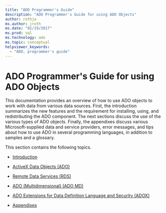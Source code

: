 ```yaml
---
title: "ADO Programmer's Guide"
description: "ADO Programmer's Guide for using ADO Objects"
author: rothja
ms.author: jroth
ms.date: "01/19/2017"
ms.prod: sql
ms.technology: ado
ms.topic: conceptual
helpviewer_keywords:
  - "ADO, programmer's guide"
---
```

# ADO Programmer's Guide for using ADO Objects
This documentation provides an overview of how to use ADO objects to work with data from various data sources. First, the introduction summarizes the new features and the requirement for installing, using, and redistributing the ADO component. The next sections discuss the use of the various types of ADO objects. Finally, the appendixes discuss various Microsoft-supplied data and service providers, error messages, and tips about how to use ADO in several programming languages, in addition to samples and a glossary.

 This section contains the following topics.

-   [Introduction](./ado-introduction.md)

-   [ActiveX Data Objects (ADO)](./data/ado-fundamentals.md)

-   [Remote Data Services (RDS)](./remote-data-service/remote-data-service-rds.md)

-   [ADO (Multidimensional) (ADO MD)](./multidimensional/ado-multidimensional-ado-md.md)

-   [ADO Extensions for Data Definition Language and Security (ADOX)](./extensions/ado-extensions-for-data-definition-language-and-security-adox.md)

-   [Appendixes](./appendixes/appendix-a-providers.md)
